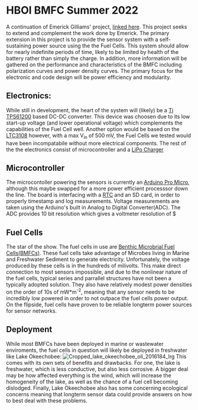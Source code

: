 # HBOI BMFC Summer 2022
A continuation of Emerick Gilliams' project, [linked here](https://github.com/harborbranchreustudent/Harbor-Branch-Benthic-Microbial-Fuel-Cells---Emerick-Gilliams).  This project seeks to extend and complement the work done by Emerick.  The primary extension in this project is to provide the sensor system with a self-sustaining power source using the the Fuel Cells.  This system should allow for nearly indefinite periods of time, likely to be limited by health of the battery rather than simply the charge.  In addition, more information will be gathered on the performance and characteristics of the BMFC including polarization curves and power density curves.  The primary focus for the electronic and code design will be power efficiency and modularity.
## Electronics:
While still in development, the heart of the system will (likely) be a [Ti TPS61200](https://www.ti.com/lit/ds/symlink/tps61201.pdf?ts=1654524777230&ref_url=https%253A%252F%252Fwww.ti.com%252Fproduct%252FTPS61201) based DC-DC converter.  This device was choosen due to its low start-up voltage (and lower operational voltage) which complements the capabilities of the Fuel Cell well.  Another option would be based on the [LTC3108](https://www.analog.com/media/en/technical-documentation/data-sheets/LTC3108.pdf) however, with a max V<sub>in</sub> of 500 mV, the Fuel Cells we tested would have been incompatabile without more electrical components.  The rest of the the electronics consist of microcontroller and a [LiPo Charger](https://www.sparkfun.com/products/15217)
## Microcontroller
The microcontoller powering the sensors is currently an [Arduino Pro Micro](https://www.sparkfun.com/products/12587), although this maybe swapped for a more power efficient processsor down the line.  The board is interfacing with a [RTC](https://www.sparkfun.com/products/10160) and an SD card, in order to properly timestamp and log measurements.  Voltage measurements are taken using the Arduino's built in Analog to Digital Converter(ADC).  The ADC provides 10 bit resolution which gives a voltmeter resolution of $
## Fuel Cells
The star of the show.  The fuel cells in use are [Benthic Microbrial Fuel Cells(BMFCs)](https://dash.harvard.edu/bitstream/handle/1/42667156/BES%20Chapter_Girguis_FINAL.pdf?sequence=1).  These fuel cells take advantage of Microbes living in Marine and Freshwater Sediment to generate electricity.  Unfortunately, the voltage produced by these cells is in the hundreds of milivolts.  This make direct connection to most sensors impossible, and due to the nonlinear nature of the fuel cells, typical series and parrallel structures have not been a typically adopted solution.  They also have relatively modest power densities on the order of 10s of mW\*m<sup>-2</sup>, meaning that any sensor needs to be incredibly low powered in order to not outpace the fuel cells power output.  On the flipside, fuel cells have proven to be reliable longterm power sources for sensor networks.
## Deployment
While most BMFCs have been deployed in marine or wastewater enviroments, the fuel cells in question will likely be deployed in freshwater like Lake Okeechobee:
![Cropped_lake_okeechobee_oli_2016184_lrg](https://user-images.githubusercontent.com/6243894/173672616-892d72b0-f9f2-4421-986d-ae4d24213a72.jpg)
This comes with its own sets of benefits and drawbacks.  For one, the lake is freshwater, which is less conductive, but also less corrosive.  A bigger deal may be how affected everything is the wind, which will increase the homogeneity of the lake, as well as the chance of a fuel cell becoming dislodged.  Finally, Lake Okeechobee also has some concerning ecological concerns meaning that longterm sensor data could provide answers on how to best deal with these problems.
